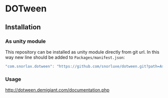 # DOTween


## Installation

### As unity module
This repository can be installed as unity module directly from git url. In this way new line should be added to `Packages/manifest.json`:
```c#
"com.snorlax.dotween": "https://github.com/snorluxe/dotween.git?path=Assets/_Root#1.2.632",
```

### Usage

http://dotween.demigiant.com/documentation.php